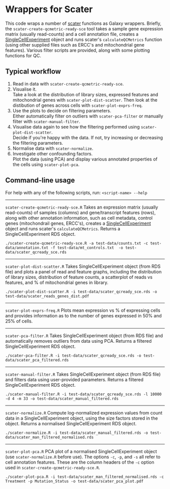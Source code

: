 # Wrappers for Scater

This code wraps a number of [scater](https://bioconductor.org/packages/release/bioc/html/scater.html) functions as Galaxy wrappers. Briefly, the `scater-create-qcmetric-ready-sce` tool takes a sample gene expression matrix (usually read-counts) and a cell annotation file, creates a [SingleCellExperiment](https://bioconductor.org/packages/release/bioc/html/SingleCellExperiment.html) object and runs scater's `calculateQCMetrics` function (using other supplied files such as ERCC's and mitochondrial gene features).
Various filter scripts are provided, along with some plotting functions for QC.


## Typical workflow

1. Read in data with `scater-create-qcmetric-ready-sce`.
2. Visualise it.\
   Take a look at the distribution of library sizes, expressed features and mitochondrial genes with `scater-plot-dist-scatter`.
   Then look at the distibution of genes across cells with `scater-plot-exprs-freq`.
3. Use the plots to decide on filtering parameters.\
   Either automatically filter on outliers with `scater-pca-filter` or manually filter with `scater-manual-filter`.
4. Visualise data again to see how the filtering performed using `scater-plot-dist-scatter`.\
   Decide if you're happy with the data. If not, try increasing or decreasing the filtering parameters.
5. Normalise data with `scater-normalize`.
6. Investigate other confounding factors.\
   Plot the data (using PCA) and display various annotated properties of the cells using `scater-plot-pca`.

## Command-line usage

For help with any of the following scripts, run:
 `<script-name> --help`

---

`scater-create-qcmetric-ready-sce.R`
Takes an expression matrix (usually read-counts) of samples (columns) and gene/transcript features (rows), along with other annotation information, such as cell metadata, control genes (mitochondrail genes, ERCC's), creates a [SingleCellExperiment](https://bioconductor.org/packages/release/bioc/html/SingleCellExperiment.html) object and runs scater's `calculateQCMetrics`. Returns a SingleCellExperiment RDS object.


```
./scater-create-qcmetric-ready-sce.R -a test-data/counts.txt -c test-data/annotation.txt -f test-data/mt_controls.txt  -o test-data/scater_qcready_sce.rds
```

---

`scater-plot-dist-scatter.R`
Takes SingleCellExperiment object (from RDS file) and plots a panel of read and feature graphs, including the distribution of library sizes, distribution of feature counts, a scatterplot of reads vs features, and % of mitochondrial genes in library.

```
./scater-plot-dist-scatter.R -i test-data/scater_qcready_sce.rds -o test-data/scater_reads_genes_dist.pdf
```

---

`scater-plot-exprs-freq.R`
Plots mean expression vs % of expressing cells and provides information as to the number of genes expressed in 50% and 25% of cells.

---

`scater-pca-filter.R`
Takes SingleCellExperiment object (from RDS file) and automatically removes outliers from data using PCA. Returns a filtered SingleCellExperiment RDS object.

```
./scater-pca-filter.R -i test-data/scater_qcready_sce.rds -o test-data/scater_pca_filtered.rds
```

---

`scater-manual-filter.R`
Takes SingleCellExperiment object (from RDS file) and filters data using user-provided parameters. Returns a filtered SingleCellExperiment RDS object.

```
./scater-manual-filter.R -i test-data/scater_qcready_sce.rds -l 10000 -d 4 -m 33 -o test-data/scater_manual_filtered.rds
```

---

`scater-normalize.R`
Compute log-normalized expression values from count data in a SingleCellExperiment object, using the size factors stored in the object. Returns a normalised SingleCellExperiment RDS object.

```
./scater-normalize.R -i test-data/scater_manual_filtered.rds -o test-data/scater_man_filtered_normalised.rds
```

---

`scater-plot-pca.R`
PCA plot of a normalised SingleCellExperiment object (use `scater-normalize.R` before use). The options `-c`, `-p`, and `-s` all refer to cell annotation features. These are the column headers of the `-c` option used in `scater-create-qcmetric-ready-sce.R`.

```
./scater-plot-pca.R -i test-data/scater_man_filtered_normalised.rds -c Treatment -p Mutation_Status -o test-data/scater_pca_plot.pdf
```
